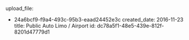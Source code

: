 upload_file:
  - 24a6bcf9-f9a4-493c-95b3-eaad24452e3c
created_date: 2016-11-23
title: Public Auto Limo / Airport
id: dc78a5f1-48e5-439e-812f-8201d47779d1
